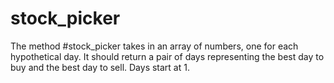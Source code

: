 # stock_picker
The method #stock_picker takes in an array of numbers, one for each hypothetical day. It should return a pair of days representing the best day to buy and the best day to sell. Days start at 1.
